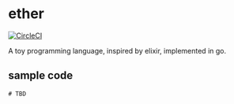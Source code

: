 # ether

[![CircleCI](https://circleci.com/gh/muiscript/ether.svg?style=svg)](https://circleci.com/gh/muiscript/ether)

A toy programming language, inspired by elixir, implemented in go.


## sample code

```
# TBD
```
